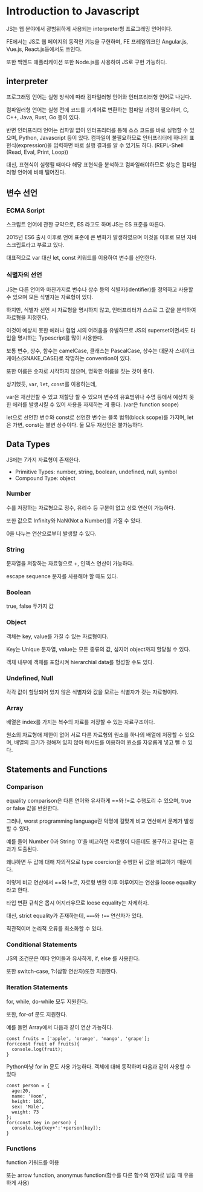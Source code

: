# Introduction to Javascript

JS는 웹 분야에서 광범위하게 사용되는 interpreter형 프로그래밍 언어이다.

FE에서는 JS로 웹 페이지의 동적인 기능을 구현하며, FE 프레임워크인 Angular.js, Vue.js, React.js등에서도 쓰인다.

또한 백엔드 애플리케이션 또한 Node.js를 사용하여 JS로 구현 가능하다.

## interpreter

프로그래밍 언어는 실행 방식에 따라 컴파일러형 언어와 인터프리터형 언어로 나뉜다.

컴파일러형 언어는 실행 전에 코드를 기계어로 변환하는 컴파일 과정이 필요하며, C, C++, Java, Rust, Go 등이 있다.

반면 인터프리터 언어는 컴파일 없이 인터프리터를 통해 소스 코드를 바로 실행할 수 있으며, Python, Javascript 등이 있다.
컴파일이 불필요하므로 인터프리터에 하나의 표현식(expression)을 입력하면 바로 실행 결과를 알 수 있기도 하다. 
(REPL-Shell (Read, Eval, Print, Loop))

대신, 표현식이 실행될 때마다 해당 표현식을 분석하고 컴파일해야하므로 성능은 컴파일러형 언어에 비해 떨어진다.

## 변수 선언 

### ECMA Script 

스크립트 언어에 관한 규약으로, ES 라고도 하며 JS는 ES 표준을 따른다. 

2015년 ES6 출시 이후로 언어 표준에 큰 변화가 발생하였으며 이것을 이후로 모던 자바스크립트라고 부르고 있다.

대표적으로 var 대신 let, const 키워드를 이용하여 변수를 선언한다.

### 식별자의 선언 

JS는 다른 언어와 마찬가지로 변수나 상수 등의 식별자(identifier)를 정의하고 사용할 수 있으며 모든 식별자는 자료형이 있다.

하지만, 식별자 선언 시 자료형을 명시하지 않고, 인터프리터가 스스로 그 값을 분석하여 자료형을 지정한다. 

이것이 예상치 못한 에러나 협업 시의 어려움을 유발하므로 JS의 superset이면서도 타입을 명시하는 Typescript를 많이 사용한다. 

보통 변수, 상수, 함수는 camelCase, 클래스는 PascalCase, 상수는 대문자 스네이크 케이스(SNAKE_CASE)로 작명하는 convention이 있다. 

또한 이름은 숫자로 시작하지 않으며, 명확한 이름을 짓는 것이 좋다.

상기했듯, `var`, `let`, `const`를 이용하는데,

var은 재선언할 수 있고 재할당 할 수 있으며 변수의 유효범위나 수명 등에서 예상치 못한 에러를 발생시킬 수 있어 사용을 자제하는 게 좋다. (var은 function scope)

let으로 선언한 변수와 const로 선언한 변수는 블록 범위(block scope)를 가지며, let은 가변, const는 불변 상수이다. 둘 모두 재선언은 불가능하다.

## Data Types

JS에는 7가지 자료형이 존재한다.

* Primitive Types: number, string, boolean, undefined, null, symbol
* Compound Type: object

### Number

수를 저장하는 자료형으로 정수, 유리수 등 구분이 없고 상호 연산이 가능하다.

또한 값으로 Infinity와 NaN(Not a Number)를 가질 수 있다.

0을 나누는 연산으로부터 발생할 수 있다.

### String

문자열을 저장하는 자료형으로 +, 인덱스 연산이 가능하다.

escape sequence 문자를 사용해야 할 때도 있다.

### Boolean

true, false 두가지 값 

### Object

객체는 key, value를 가질 수 있는 자료형이다. 

Key는 Unique 문자열, value는 모든 종류의 값, 심지어 object까지 할당될 수 있다. 

객체 내부에 객체를 포함시켜 hierarchial data를 형성할 수도 있다.

### Undefined, Null

각각 값이 할당되어 있지 않은 식별자와 값을 모르는 식별자가 갖는 자료형이다.

### Array

배열은 index를 가지는 복수의 자료를 저장할 수 있는 자료구조이다.

원소의 자료형애 제한이 없어 서로 다른 자료형의 원소를 하나의 배열에 저장할 수 있으며, 배열의 크기가 정해져 있지 않아 메서드를 이용하여 원소를 자유롭게 넣고 뺄 수 있다.

## Statements and Functions

### Comparison

equality comparison은 다른 연어와 유사하게 ==와 !=로 수행도리 수 있으며, true or false 값을 반환한다.

그러나, worst programming language란 악명에 걸맞게 비교 연산에서 문제가 발생할 수 있다.

예를 들어 Number 0과 String '0'을 비교하면 자료형이 다른데도 불구하고 같다는 결과가 도출된다. 

왜냐하면 두 값에 대해 자의적으로 type coercion을 수행한 뒤 값을 비교하기 때문이다.

이렇게 비교 연산에서 ==와 !=로, 자료형 변환 이후 이루어지는 연산을 loose equality라고 한다. 

타입 변환 규칙은 몹시 어지러우므로 loose equality는 자제하자.

대신, strict equality가 존재하는데, `===`와 `!==` 연산자가 있다.

직관적이며 논리적 오류를 최소화할 수 있다.

### Conditional Statements

JS의 조건문은 여타 언어들과 유사하게, if, else 를 사용한다.

또한 switch-case, ?:(삼항 연산자)또한 지원한다.

### Iteration Statements

for, while, do-while 모두 지원한다.

또한, for-of 문도 지원한다.

예를 들면 Array에서 다음과 같이 연산 가능하다.

```JS
const fruits = ['apple', 'orange', 'mango', 'grape'];
for(const fruit of fruits){
  console.log(fruit);
}
```

Python마냥 for in 문도 사용 가능하다. 객체에 대해 동작하며 다음과 같이 사용할 수 있다

``` JS
const person = {
  age:20,
  name: 'Hoon',
  height: 183,
  sex: 'Male',
  weight: 73
};
for(const key in person) {
  console.log(key+':'+person[key]);
}
```

### Functions

function 키워드를 이용

또는 arrow function, anonymus function(함수를 다른 함수의 인자로 넘길 때 유용하게 사용)

